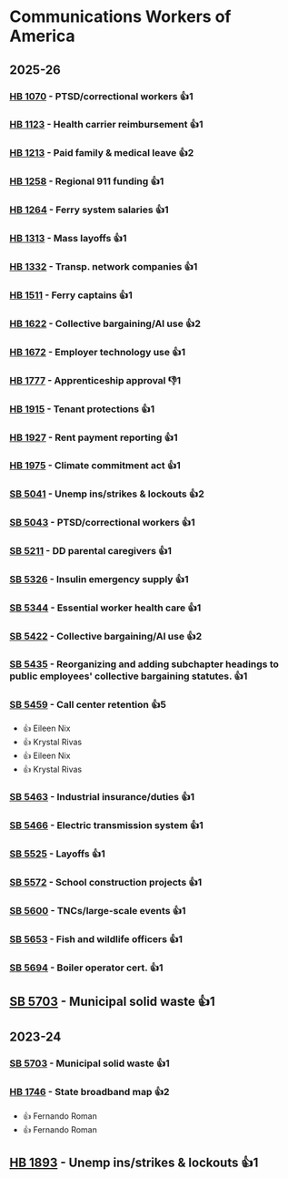 # Communications Workers of America
## 2025-26

### [HB 1070](/bill/2025-26/hb/1070/) - PTSD/correctional workers 👍1  

### [HB 1123](/bill/2025-26/hb/1123/) - Health carrier reimbursement 👍1  

### [HB 1213](/bill/2025-26/hb/1213/) - Paid family & medical leave 👍2  

### [HB 1258](/bill/2025-26/hb/1258/) - Regional 911 funding 👍1  

### [HB 1264](/bill/2025-26/hb/1264/) - Ferry system salaries 👍1  

### [HB 1313](/bill/2025-26/hb/1313/) - Mass layoffs 👍1  

### [HB 1332](/bill/2025-26/hb/1332/) - Transp. network companies 👍1  

### [HB 1511](/bill/2025-26/hb/1511/) - Ferry captains 👍1  

### [HB 1622](/bill/2025-26/hb/1622/) - Collective bargaining/AI use 👍2  

### [HB 1672](/bill/2025-26/hb/1672/) - Employer technology use 👍1  

### [HB 1777](/bill/2025-26/hb/1777/) - Apprenticeship approval  👎1 

### [HB 1915](/bill/2025-26/hb/1915/) - Tenant protections 👍1  

### [HB 1927](/bill/2025-26/hb/1927/) - Rent payment reporting 👍1  

### [HB 1975](/bill/2025-26/hb/1975/) - Climate commitment act 👍1  

### [SB 5041](/bill/2025-26/sb/5041/) - Unemp ins/strikes & lockouts 👍2  

### [SB 5043](/bill/2025-26/sb/5043/) - PTSD/correctional workers 👍1  

### [SB 5211](/bill/2025-26/sb/5211/) - DD parental caregivers 👍1  

### [SB 5326](/bill/2025-26/sb/5326/) - Insulin emergency supply 👍1  

### [SB 5344](/bill/2025-26/sb/5344/) - Essential worker health care 👍1  

### [SB 5422](/bill/2025-26/sb/5422/) - Collective bargaining/AI use 👍2  

### [SB 5435](/bill/2025-26/sb/5435/) - Reorganizing and adding subchapter headings to public employees' collective bargaining statutes. 👍1  

### [SB 5459](/bill/2025-26/sb/5459/) - Call center retention 👍5  
* 👍 Eileen Nix
* 👍 Krystal Rivas
* 👍 Eileen Nix
* 👍 Krystal Rivas

### [SB 5463](/bill/2025-26/sb/5463/) - Industrial insurance/duties 👍1  

### [SB 5466](/bill/2025-26/sb/5466/) - Electric transmission system 👍1  

### [SB 5525](/bill/2025-26/sb/5525/) - Layoffs 👍1  

### [SB 5572](/bill/2025-26/sb/5572/) - School construction projects 👍1  

### [SB 5600](/bill/2025-26/sb/5600/) - TNCs/large-scale events 👍1  

### [SB 5653](/bill/2025-26/sb/5653/) - Fish and wildlife officers 👍1  

### [SB 5694](/bill/2025-26/sb/5694/) - Boiler operator cert. 👍1  

## [SB 5703](/bill/2025-26/sb/5703/) - Municipal solid waste 👍1  

## 2023-24

### [SB 5703](/bill/2023-24/sb/5703/) - Municipal solid waste 👍1  

### [HB 1746](/bill/2023-24/hb/1746/) - State broadband map 👍2  
* 👍 Fernando Roman
* 👍 Fernando Roman

## [HB 1893](/bill/2023-24/hb/1893/) - Unemp ins/strikes & lockouts 👍1  
